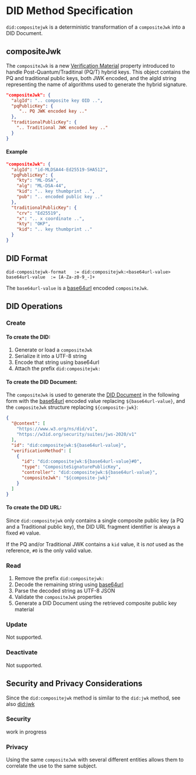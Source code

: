 # DID Method Specification

`did:compositejwk` is a deterministic transformation of a `compositeJwk` into a DID Document.

## compositeJwk

The `compositeJwk` is a new [Verification Material](https://www.w3.org/TR/did-core/#verification-material) property introduced to handle Post-Quantum/Traditinal (PQ/T) hybrid keys.
This object contains the PQ and traditional public keys, both JWK encoded, and the algId string representing the name of algorithms used to generate the hybrid signature.


```json
"compositeJwk": {
  "algId": ".. composite key OID ..",
  "pqPublicKey": {
     ".. PQ JWK encoded key .."
  },
  "traditionalPublicKey": {
    ".. Traditional JWK encoded key .."
  }
}
```

#### Example
```json
"compositeJwk": {
  "algId": "id-MLDSA44-Ed25519-SHA512",
  "pqPublicKey": {
    "kty": "ML-DSA",
    "alg": "ML-DSA-44",
    "kid": ".. key thumbprint ..",
    "pub": ".. encoded public key .."
  },
  "traditionalPublicKey": {
    "crv": "Ed25519",
    "x": ".. x coordinate ..",
    "kty": "OKP",
    "kid": ".. key thumbprint .."
  }
}
```

## DID Format

```
did-compositejwk-format   := did:compositejwk:<base64url-value>
base64url-value  := [A-Za-z0-9_-]+
```

The `base64url-value` is a [base64url](https://datatracker.ietf.org/doc/html/rfc4648#section-5) encoded `compositeJwk`.


## DID Operations

### Create

#### To create the DID:

1. Generate or load a `compositeJwk`
1. Serialize it into a UTF-8 string
1. Encode that string using base64url
1. Attach the prefix `did:compositejwk:`

#### To create the DID Document:

The `compositeJwk` is used to generate the [DID Document](https://www.w3.org/TR/did-core/#dfn-did-documents) in the following form with the [base64url](https://datatracker.ietf.org/doc/html/rfc4648#section-5) encoded value replacing `${base64url-value}`, and the `compositeJwk` structure replacing `${composite-jwk}`:

```json
{
  "@context": [
    "https://www.w3.org/ns/did/v1",
    "https://w3id.org/security/suites/jws-2020/v1"
  ],
  "id": "did:compositejwk:${base64url-value}",
  "verificationMethod": [
    {
      "id": "did:compositejwk:${base64url-value}#0",
      "type": "CompositeSignaturePublicKey",
      "controller": "did:compositejwk:${base64url-value}",
      "compositeJwk": "${composite-jwk}"
    }
  ]
}
```


#### To create the DID URL:

Since `did:compositejwk` only contains a single composite public key (a PQ and a Traditional public key), the DID URL fragment identifier is always a fixed `#0` value.

If the PQ and/or Traditional JWK contains a `kid` value, it is _not_ used as the reference, `#0` is the only valid value.


### Read

1. Remove the prefix `did:compositejwk:`
2. Decode the remaining string using [base64url](https://datatracker.ietf.org/doc/html/rfc4648#section-5)
3. Parse the decoded string as UTF-8 JSON
4. Validate the `compositeJwk` properties
5. Generate a DID Document using the retrieved composite public key material 

### Update

Not supported.

### Deactivate

Not supported.

## Security and Privacy Considerations

Since the `did:compositejwk` method is similar to the `did:jwk` method, see also [did:jwk](https://github.com/quartzjer/did-jwk/blob/main/spec.md#security-and-privacy-considerations)

### Security

work in progress

### Privacy

Using the same `compositeJwk` with several different entities allows them to correlate the use to the same subject.
